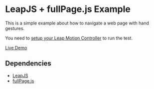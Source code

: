 # LeapJS + fullPage.js Example
This is a simple example about how to navigate a web page with hand gestures.

You need to [setup your Leap Motion Controller][99d4177e] to run the test.

[Live Demo][42ad1bae]

## Dependencies
- [LeapJS][2999ef86]
- [fullPage.js][6a904870]

[42ad1bae]: http://codepen.io/xiadu/pen/qbgJWd "Live Demo"
[99d4177e]: https://www.leapmotion.com/setup "setup your Leap Motion Controller"
[2999ef86]: https://github.com/leapmotion/leapjs "LeapJS"
[6a904870]: https://github.com/alvarotrigo/fullPage.js/ "fullPage.js"
